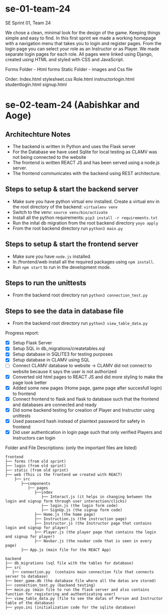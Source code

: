 # se-01-team-24
SE Sprint 01, Team 24

We chose a clean, minimal look for the design of the game. Keeping things simple and 
easy to find. In this first sprint we made a working homepage with a navigation menu 
that takes you to login and register pages. From the login page you can select your role 
as an Instructor or as Player. We made separate login pages for each role. 
All pages were linked using Django, created using HTML and styled with CSS and JavaScript.

Forms Folder - Html forms
Static Folder - images and Css file

Order: Index.html
       stylesheet.css
       Role.html
       instructorlogin.html
       studentlogin.html
       signup.html
       
       
# se-02-team-24 (Aabishkar and Aoge)

Architechture Notes
------------------
* The backend is written in Python and uses the Flask server
* For the Database we have used Sqlite for local testing as CLAMV was not being connected to the website
* The frontend is written REACT JS and has been served using a node.js server.
* The frontend communicates with the backend using REST architecture.

Steps to setup & start the backend server
---------------------------------------------
* Make sure you have python virtual env installed. Create a virtual env in the root directory of the backend: `virtualenv venv`
* Switch to the venv: `source venv/bin/activate`
* Install all the python requirements: `pip3 install -r requirements.txt`
* Run the inital db migration from the root backend directory `yoyo apply`
* From the root backend directory run `python3 main.py`


Steps to setup & start the frontend server
------------------------------------------
* Make sure you have `node.js` installed. 
* In /frontend/web install all the required packages using `npm install`.
* Run `npm start` to run in the development mode. 

Steps to run the unittests
--------------------------
* From the backend root directory run `python3 connection_test.py`

Steps to see the data in database file
--------------------------------------
* From the backend root directory run `python3 view_table_data.py`


Progress report:
- [x] Setup Flask Server
- [x] Setup SQL in db_migrations/createtables.sql
- [x] Setup database in SQLITE3 for testing purposes
- [x] Setup database in CLAMV using SQL
- [ ] Connect CLAMV database to website -> CLAMV did not connect to website because it says the user is not authorized
- [x] Converted old html pages to REACT JS and did more styling to make the page look better
- [x] Added some new pages (Home page, game page after succesfull login) to frontend
- [x] Connect frontend to flask and flask to database such that the frontend and databases are connected and ready
- [x] Did some backend testing for creation of Player and Instructor using unittests
- [x] Used password hash instead of plaintext password for safety in frontend
- [x] Did user authentication in login page such that only verified Players and Instructors can login

Folder and File Descriptions: (only the important files are listed)

    frontend
    ├── forms (from old sprint)
    ├── login (from old sprint)
    ├── static (from old sprint)
    ├── web (This is the frontend we created with REACT)
        ├── src
           ├──components
              ├── pages
                 ├──index
                    ├── Interact.js (it helps in changing between the login and signup form through user interaction/clicks)
                    ├── login.js (the login form code)
                    ├── SignUp.js (the signup form code)
                 ├── Home.js (the home page)
                 ├── Instruction.js (the instruction page)
                 ├── Instructor.js (the Instructor page that contains login and signup for player)
                 ├── Player.js (the player page that contains the login and signup for player)
                 ├── Navbar.js (the navbar code that is seen in every page)
           ├── App.js (main file for the REACT App)

    backend
    ├── db_migrations (sql file with the tables for database)
    ├── src
       ├── connection.py  (contains main connection file that connects server to database)
    ├── beer_game.db (the database file where all the datas are stored)
    ├── connection_test.py (backend testing)
    ├── main.py (main file to run the flask server and also contains function for registering and authenticating user)
    ├── view_table_data.py (file to see the datas of Person and Instructor table of the database)
    ├── yoyo.ini (initialization code for the sqlite database)
  
